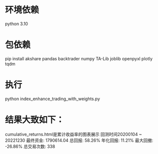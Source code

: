 # 环境依赖 
python 3.10
# 包依赖
pip install akshare pandas backtrader numpy TA-Lib joblib openpyxl plotly tqdm

# 执行
python index_enhance_trading_with_weights.py

# 结果大致如下：
cumulative_returns.html是累计收益率的图表展示
回测时间20200104 ~ 20221230
最终资金: 1790614.04
总回报: 58.26%
年化回报: 11.21%
最大回撤: -26.86%
总交易次数: 338